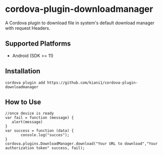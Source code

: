 # cordova-plugin-downloadmanager
A Cordova plugin to download file in system's default download manager with request Headers.

## Supported Platforms

 - Android (SDK >= 11)

 ## Installation

 ```
 cordova plugin add https://github.com/kiani1/cordova-plugin-downloadmanager
 ```

 ## How to Use

 ```
 //once device is ready
var fail = function (message) {    
    alert(message)
}
var success = function (data) {
        console.log("succes");
}
cordova.plugins.DownloadManager.download("Your URL to download","Your authorization token" success, fail);
 ```
